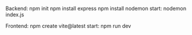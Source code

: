 Backend:
npm init
npm install express
npm install nodemon
start: nodemon index.js

Frontend:
npm create vite@latest
start: npm run dev
